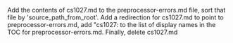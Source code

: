 Add the contents of cs1027.md to the preprocessor-errors.md file, sort that file by 'source_path_from_root'. Add a redirection for cs1027.md to point to preprocessor-errors.md, add "cs1027: to the list of display names in the TOC for preprocessor-errors.md. Finally, delete cs1027.md
